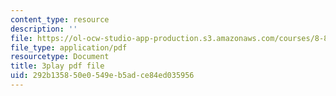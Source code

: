 ```yaml
---
content_type: resource
description: ''
file: https://ol-ocw-studio-app-production.s3.amazonaws.com/courses/8-821-string-theory-and-holographic-duality-fall-2014/292b135850e0549eb5adce84ed035956_-mrxN8XcQOQ.pdf
file_type: application/pdf
resourcetype: Document
title: 3play pdf file
uid: 292b1358-50e0-549e-b5ad-ce84ed035956
---
```

